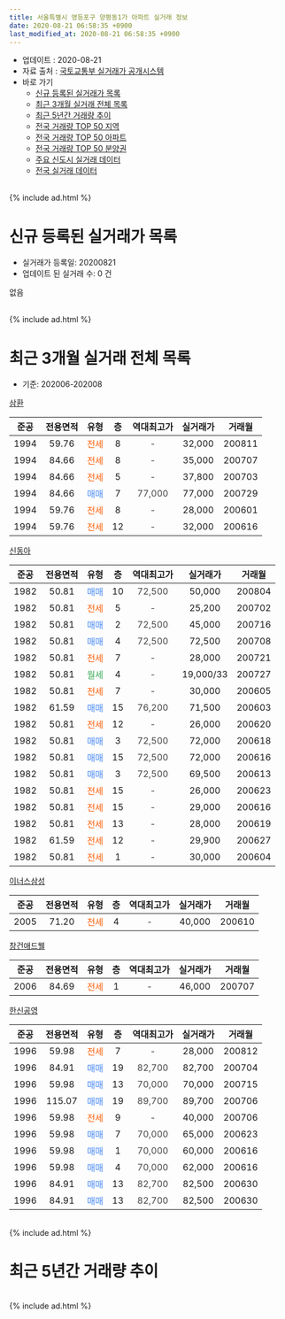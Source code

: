 ```yaml
---
title: 서울특별시 영등포구 양평동1가 아파트 실거래 정보
date: 2020-08-21 06:58:35 +0900
last_modified_at: 2020-08-21 06:58:35 +0900
---
```


* 업데이트 : 2020-08-21
* 자료 출처 : [국토교통부 실거래가 공개시스템](http://rt.molit.go.kr)
* 바로 가기
    * [신규 등록된 실거래가 목록](#신규-등록된-실거래가-목록)
    * [최근 3개월 실거래 전체 목록](#최근-3개월-실거래-전체-목록)
    * [최근 5년간 거래량 추이](#최근-5년간-거래량-추이)
    * [전국 거래량 TOP 50 지역](https://inasie.github.io/apt-trade-info/최근-3개월-전국에서-가장-거래가-많이-발생한-지역)
    * [전국 거래량 TOP 50 아파트](https://inasie.github.io/apt-trade-info/최근-3개월-전국에서-가장-거래가-많이-발생한-아파트)
    * [전국 거래량 TOP 50 분양권](https://inasie.github.io/apt-trade-info/최근-3개월-전국에서-가장-거래가-많이-발생한-분양권)
    * [주요 신도시 실거래 데이터](https://inasie.github.io/apt-trade-info/주요-신도시)
    * [전국 실거래 데이터](https://inasie.github.io/apt-trade-info/전국)
<br>
{% include ad.html %}
<br>

# 신규 등록된 실거래가 목록
* 실거래가 등록일: 20200821
* 업데이트 된 실거래 수: 0 건

없음

<br>
{% include ad.html %}
<br>

# 최근 3개월 실거래 전체 목록
* 기준: 202006-202008


[삼환](https://search.naver.com/search.naver?query=%EC%84%9C%EC%9A%B8%ED%8A%B9%EB%B3%84%EC%8B%9C+%EC%98%81%EB%93%B1%ED%8F%AC%EA%B5%AC+%EC%96%91%ED%8F%89%EB%8F%991%EA%B0%80+%EC%82%BC%ED%99%98)

|준공|전용면적|유형|층|역대최고가|실거래가|거래월|
|:---:|:---:|:---:|:---:|:---:|:---:|:---:|
|1994|59.76|<span style="color:#ff5a00">전세</span>|8|<span style="color:#444444">-</span>|32,000|200811|
|1994|84.66|<span style="color:#ff5a00">전세</span>|8|<span style="color:#444444">-</span>|35,000|200707|
|1994|84.66|<span style="color:#ff5a00">전세</span>|5|<span style="color:#444444">-</span>|37,800|200703|
|1994|84.66|<span style="color:#4285f3">매매</span>|7|<span style="color:#444444">77,000</span>|77,000|200729|
|1994|59.76|<span style="color:#ff5a00">전세</span>|8|<span style="color:#444444">-</span>|28,000|200601|
|1994|59.76|<span style="color:#ff5a00">전세</span>|12|<span style="color:#444444">-</span>|32,000|200616|

[신동아](https://search.naver.com/search.naver?query=%EC%84%9C%EC%9A%B8%ED%8A%B9%EB%B3%84%EC%8B%9C+%EC%98%81%EB%93%B1%ED%8F%AC%EA%B5%AC+%EC%96%91%ED%8F%89%EB%8F%991%EA%B0%80+%EC%8B%A0%EB%8F%99%EC%95%84)

|준공|전용면적|유형|층|역대최고가|실거래가|거래월|
|:---:|:---:|:---:|:---:|:---:|:---:|:---:|
|1982|50.81|<span style="color:#4285f3">매매</span>|10|<span style="color:#444444">72,500</span>|50,000|200804|
|1982|50.81|<span style="color:#ff5a00">전세</span>|5|<span style="color:#444444">-</span>|25,200|200702|
|1982|50.81|<span style="color:#4285f3">매매</span>|2|<span style="color:#444444">72,500</span>|45,000|200716|
|1982|50.81|<span style="color:#4285f3">매매</span>|4|<span style="color:#444444">72,500</span>|72,500|200708|
|1982|50.81|<span style="color:#ff5a00">전세</span>|7|<span style="color:#444444">-</span>|28,000|200721|
|1982|50.81|<span style="color:#34a853">월세</span>|4|<span style="color:#444444">-</span>|19,000/33|200727|
|1982|50.81|<span style="color:#ff5a00">전세</span>|7|<span style="color:#444444">-</span>|30,000|200605|
|1982|61.59|<span style="color:#4285f3">매매</span>|15|<span style="color:#444444">76,200</span>|71,500|200603|
|1982|50.81|<span style="color:#ff5a00">전세</span>|12|<span style="color:#444444">-</span>|26,000|200620|
|1982|50.81|<span style="color:#4285f3">매매</span>|3|<span style="color:#444444">72,500</span>|72,000|200618|
|1982|50.81|<span style="color:#4285f3">매매</span>|15|<span style="color:#444444">72,500</span>|72,000|200616|
|1982|50.81|<span style="color:#4285f3">매매</span>|3|<span style="color:#444444">72,500</span>|69,500|200613|
|1982|50.81|<span style="color:#ff5a00">전세</span>|15|<span style="color:#444444">-</span>|26,000|200623|
|1982|50.81|<span style="color:#ff5a00">전세</span>|15|<span style="color:#444444">-</span>|29,000|200616|
|1982|50.81|<span style="color:#ff5a00">전세</span>|13|<span style="color:#444444">-</span>|28,000|200619|
|1982|61.59|<span style="color:#ff5a00">전세</span>|12|<span style="color:#444444">-</span>|29,900|200627|
|1982|50.81|<span style="color:#ff5a00">전세</span>|1|<span style="color:#444444">-</span>|30,000|200604|

[이너스삼성](https://search.naver.com/search.naver?query=%EC%84%9C%EC%9A%B8%ED%8A%B9%EB%B3%84%EC%8B%9C+%EC%98%81%EB%93%B1%ED%8F%AC%EA%B5%AC+%EC%96%91%ED%8F%89%EB%8F%991%EA%B0%80+%EC%9D%B4%EB%84%88%EC%8A%A4%EC%82%BC%EC%84%B1)

|준공|전용면적|유형|층|역대최고가|실거래가|거래월|
|:---:|:---:|:---:|:---:|:---:|:---:|:---:|
|2005|71.20|<span style="color:#ff5a00">전세</span>|4|<span style="color:#444444">-</span>|40,000|200610|

[창건애드웰](https://search.naver.com/search.naver?query=%EC%84%9C%EC%9A%B8%ED%8A%B9%EB%B3%84%EC%8B%9C+%EC%98%81%EB%93%B1%ED%8F%AC%EA%B5%AC+%EC%96%91%ED%8F%89%EB%8F%991%EA%B0%80+%EC%B0%BD%EA%B1%B4%EC%95%A0%EB%93%9C%EC%9B%B0)

|준공|전용면적|유형|층|역대최고가|실거래가|거래월|
|:---:|:---:|:---:|:---:|:---:|:---:|:---:|
|2006|84.69|<span style="color:#ff5a00">전세</span>|1|<span style="color:#444444">-</span>|46,000|200707|

[한신공영](https://search.naver.com/search.naver?query=%EC%84%9C%EC%9A%B8%ED%8A%B9%EB%B3%84%EC%8B%9C+%EC%98%81%EB%93%B1%ED%8F%AC%EA%B5%AC+%EC%96%91%ED%8F%89%EB%8F%991%EA%B0%80+%ED%95%9C%EC%8B%A0%EA%B3%B5%EC%98%81)

|준공|전용면적|유형|층|역대최고가|실거래가|거래월|
|:---:|:---:|:---:|:---:|:---:|:---:|:---:|
|1996|59.98|<span style="color:#ff5a00">전세</span>|7|<span style="color:#444444">-</span>|28,000|200812|
|1996|84.91|<span style="color:#4285f3">매매</span>|19|<span style="color:#444444">82,700</span>|82,700|200704|
|1996|59.98|<span style="color:#4285f3">매매</span>|13|<span style="color:#444444">70,000</span>|70,000|200715|
|1996|115.07|<span style="color:#4285f3">매매</span>|19|<span style="color:#444444">89,700</span>|89,700|200706|
|1996|59.98|<span style="color:#ff5a00">전세</span>|9|<span style="color:#444444">-</span>|40,000|200706|
|1996|59.98|<span style="color:#4285f3">매매</span>|7|<span style="color:#444444">70,000</span>|65,000|200623|
|1996|59.98|<span style="color:#4285f3">매매</span>|1|<span style="color:#444444">70,000</span>|60,000|200616|
|1996|59.98|<span style="color:#4285f3">매매</span>|4|<span style="color:#444444">70,000</span>|62,000|200616|
|1996|84.91|<span style="color:#4285f3">매매</span>|13|<span style="color:#444444">82,700</span>|82,500|200630|
|1996|84.91|<span style="color:#4285f3">매매</span>|13|<span style="color:#444444">82,700</span>|82,500|200630|


<br>
{% include ad.html %}
<br>

# 최근 5년간 거래량 추이


<div style="width:100%;">
    <canvas id="deal_progress" height="200"></canvas>
</div>

<script>
new Chart(document.getElementById("deal_progress"), {
    type: 'line',
    data: {
        labels: ['201508','201509','201510','201511','201512','201601','201602','201603','201604','201605','201606','201607','201608','201609','201610','201611','201612','201701','201702','201703','201704','201705','201706','201707','201708','201709','201710','201711','201712','201801','201802','201803','201804','201805','201806','201807','201808','201809','201810','201811','201812','201901','201902','201903','201904','201905','201906','201907','201908','201909','201910','201911','201912','202001','202002','202003','202004','202005','202006','202007','202008'],
        datasets: [{
            label: '매매',
            pointRadius: 1,
            data: [6, 6, 8, 9, 5, 4, 5, 14, 8, 8, 15, 1, 8, 5, 5, 4, 4, 2, 5, 9, 5, 1, 5, 8, 4, 1, 4, 7, 5, 6, 13, 8, 5, 6, 5, 6, 9, 2, 2, 4, 0, 0, 0, 3, 2, 2, 3, 0, 1, 3, 10, 8, 2, 4, 2, 3, 4, 2, 9, 6, 1],
            borderColor: "rgba(255, 201, 14, 1)",
            backgroundColor: "rgba(255, 201, 14, 0.5)",
            fill: false,
            lineTension: 0
        },{
            label: '전월세',
            pointRadius: 1,
            data: [7, 6, 10, 5, 8, 8, 5, 5, 7, 7, 4, 8, 10, 8, 16, 10, 8, 7, 16, 9, 10, 8, 10, 4, 8, 6, 2, 7, 4, 7, 3, 9, 11, 8, 1, 4, 6, 5, 7, 7, 4, 6, 5, 6, 4, 5, 3, 4, 5, 3, 6, 5, 8, 4, 6, 5, 7, 8, 10, 7, 2],
            borderColor: "rgba(0, 141, 185, 1)",
            backgroundColor: "rgba(0, 141, 185, 0.5)",
            fill: false,
            lineTension: 0
        }
        ]
    },
    options: {
        responsive: true,
        title: {
            display: false
        },
        tooltips: {
            mode: 'index',
            intersect: false
        },
        hover: {
            mode: 'nearest',
            intersect: true
        },
        scales: {
            xAxes: [{
                display: true,
                scaleLabel: {
                    display: true,
                    labelString: '년/월'
                }
            }],
            yAxes: [{
                display: true,
                ticks: {
                    suggestedMin: 0,
                },
                scaleLabel: {
                    display: true,
                    labelString: '실거래 수'
                }
            }]
        }
    }
});

</script>


<br>
{% include ad.html %}
<br>


